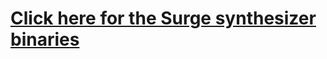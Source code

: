 # [Click here for the Surge synthesizer binaries](https://github.com/surge-synthesizer/releases/releases)
 
